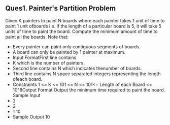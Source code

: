 ## Ques1. Painter's Partition Problem
Given ​K​ painters to paint ​N​ boards where each painter takes 1 unit of time to paint 1 unit ofboards i.e. if the length of a particular board is 5, it will take 5 units of time to paint the board.
Compute the minimum amount of time to paint all the boards.
Note that:
- Every painter can paint only contiguous segments of boards.
- A board can only be painted by 1 painter at maximum.
- Input FormatFirst line contains
- K​ which is the number of painters. 
- Second line contains ​N​ which indicates thenumber of boards. 
- Third line contains N space separated integers representing the length ofeach board.
- Constraints 1 <= K <= 101 <= N <= 101<= Length of each Board <= 10^8Output 
Format Output the minimum time required to paint the board.
Sample 
Input
- 2
- 2
- 1 10
- Sample Output 10

